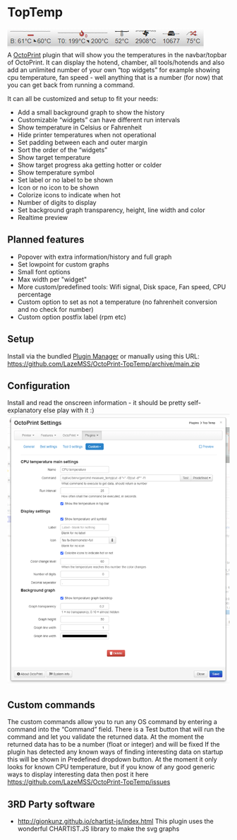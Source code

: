 # TopTemp
![](extras/main.png)<br/>
A [OctoPrint](https://github.com/foosel/OctoPrint) plugin that will show you the temperatures in the navbar/topbar of OctoPrint. It can display the hotend, chamber, all tools/hotends and also add an unlimited number of your own “top widgets” for example showing cpu temperature, fan speed - well anything that is a number (for now) that you can get back from running a command.

It can all be customized and setup to fit your needs:
* Add a small background graph to show the history
* Customizable “widgets” can have different run intervals 
* Show temperature in Celsius or Fahrenheit
* Hide printer temperatures when not operational
* Set padding between each and outer margin
* Sort the order of the “widgets”
* Show target temperature
* Show target progress aka getting hotter or colder
* Show temperature symbol
* Set label or no label to be shown
* Icon or no icon to be shown
* Colorize icons to indicate when hot
* Number of digits to display
* Set background graph transparency, height, line width and color
* Realtime preview

## Planned features
* Popover with extra information/history and full graph
* Set lowpoint for custom graphs
* Small font options
* Max width per "widget"
* More custom/predefined tools: Wifi signal, Disk space, Fan speed, CPU percentage
* Custom option to set as not a temperature (no fahrenheit conversion and no check for number)
* Custom option postfix label (rpm etc)

## Setup
Install via the bundled [Plugin Manager](https://github.com/foosel/OctoPrint/wiki/Plugin:-Plugin-Manager)
or manually using this URL:
    https://github.com/LazeMSS/OctoPrint-TopTemp/archive/main.zip

## Configuration
Install and read the onscreen information - it should be pretty self-explanatory else play with it :) 
![](extras/configuration.png)<br/>

## Custom commands
The custom commands allow you to run any OS command by entering a command into the “Command” field. There is a Test button that will run the command and let you validate the returned data. At the moment the returned data has to be a number (float or integer) and will be fixed
If the plugin has detected any known ways of finding interesting data on startup this will be shown in Predefined dropdown button.
At the moment it only looks for known CPU temperature, but if you know of any good generic ways to display interesting data then post it here https://github.com/LazeMSS/OctoPrint-TopTemp/issues

## 3RD Party software
* http://gionkunz.github.io/chartist-js/index.html
This plugin uses the wonderful CHARTIST.JS library to make the svg graphs

